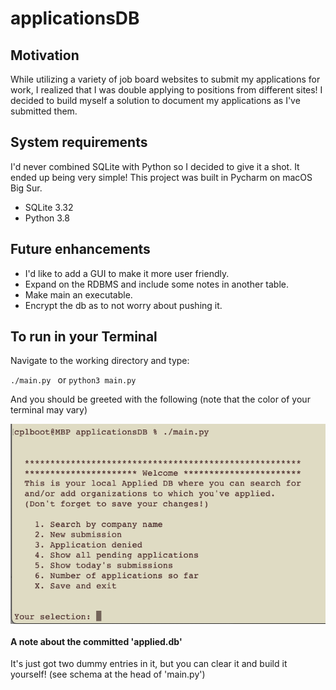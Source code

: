 # applicationsDB

## Motivation
While utilizing a variety of job board websites to submit my applications for work, I realized that I was double applying to positions from different sites!  I decided to build myself a solution to document my applications as I've submitted them.

## System requirements
I'd never combined SQLite with Python so I decided to give it a shot. It ended up being very simple! This project was built in Pycharm on macOS Big Sur.
* SQLite 3.32
* Python 3.8

## Future enhancements
* I'd like to add a GUI to make it more user friendly.
* Expand on the RDBMS and include some notes in another table. 
* Make main an executable.
* Encrypt the db as to not worry about pushing it.


## To run in your Terminal
Navigate to the working directory and type:

  `./main.py ` or `python3 main.py` 

And you should be greeted with the following (note that the color of your terminal may vary)
<p>
  <img src="https://github.com/frgalvan/applicationsDB/blob/main/venv/img.png" width="570px" align="middle"/>
</p>

#### A note about the committed 'applied.db'
It's just got two dummy entries in it, but you can clear it and build it yourself! (see schema at the head of 'main.py')
